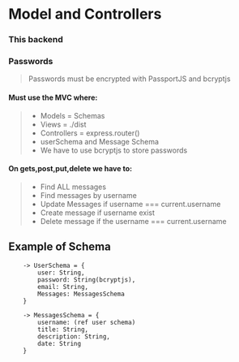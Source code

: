 # Model and Controllers

### This backend

### Passwords
> Passwords must be encrypted with PassportJS and bcryptjs

#### Must use the MVC where:

> - Models = Schemas
> - Views = ./dist
> - Controllers = express.router()
> - userSchema and Message Schema
> - We have to use bcryptjs to store passwords

#### On gets,post,put,delete we have to:

> - Find ALL messages
> - Find messages by username
> - Update Messages if username === current.username
> - Create message if username exist
> - Delete message if the username === current.username

## Example of Schema

```
    -> UserSchema = {
        user: String,
        password: String(bcryptjs),
        email: String,
        Messages: MessagesSchema
    }

    -> MessagesSchema = {
        username: (ref user schema)
        title: String,
        description: String,
        date: String
    }
```
